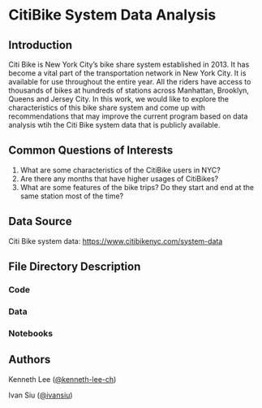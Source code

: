 # CitiBike System Data Analysis

## Introduction

Citi Bike is New York City’s bike share system established in 2013. It has become a vital part of the transportation network in New York City. It is available for use throughout the entire year. All the riders have access to thousands of bikes at hundreds of stations across Manhattan, Brooklyn, Queens and Jersey City. In this work, we would like to explore the characteristics of this bike share system and come up with recommendations that may improve the current program based on data analysis wtih the Citi Bike system data that is publicly available.

## Common Questions of Interests

1. What are some characteristics of the CitiBike users in NYC?
2. Are there any months that have higher usages of CitiBikes?
3. What are some features of the bike trips? Do they start and end at the same station most of the time?

## Data Source

Citi Bike system data: https://www.citibikenyc.com/system-data

## File Directory Description

### Code

### Data

### Notebooks

##  Authors

Kenneth Lee ([@kenneth-lee-ch](https://github.com/kenneth-lee-ch))

Ivan Siu ([@ivansiu](https://github.com/ivansiu))



